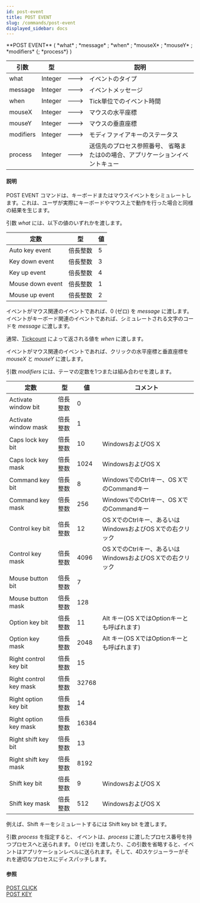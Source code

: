 ```yaml
---
id: post-event
title: POST EVENT
slug: /commands/post-event
displayed_sidebar: docs
---
```


<!--REF #_command_.POST EVENT.Syntax-->**POST EVENT** ( *what* ; *message* ; *when* ; *mouseX* ; *mouseY* ; *modifiers* {; *process*} )<!-- END REF-->
<!--REF #_command_.POST EVENT.Params-->
| 引数 | 型 |  | 説明 |
| --- | --- | --- | --- |
| what | Integer | &#x1F852; | イベントのタイプ |
| message | Integer | &#x1F852; | イベントメッセージ |
| when | Integer | &#x1F852; | Tick単位でのイベント時間 |
| mouseX | Integer | &#x1F852; | マウスの水平座標 |
| mouseY | Integer | &#x1F852; | マウスの垂直座標 |
| modifiers | Integer | &#x1F852; | モディファイアキーのステータス |
| process | Integer | &#x1F852; | 送信先のプロセス参照番号、 省略または0の場合、アプリケーションイベントキュー |

<!-- END REF-->

#### 説明 

<!--REF #_command_.POST EVENT.Summary-->POST EVENT コマンドは、キーボードまたはマウスイベントをシミュレートします。<!-- END REF-->これは、ユーザが実際にキーボードやマウス上で動作を行った場合と同様の結果を生じます。

引数 *what* には、以下の値のいずれかを渡します。

| 定数               | 型    | 値 |
| ---------------- | ---- | - |
| Auto key event   | 倍長整数 | 5 |
| Key down event   | 倍長整数 | 3 |
| Key up event     | 倍長整数 | 4 |
| Mouse down event | 倍長整数 | 1 |
| Mouse up event   | 倍長整数 | 2 |
  
  
イベントがマウス関連のイベントであれば、0 (ゼロ) を *message* に渡します。イベントがキーボード関連のイベントであれば、シミュレートされる文字のコードを *message* に渡します。 

通常、[Tickcount](tickcount.md "Tickcount") によって返される値を *when* に渡します。

イベントがマウス関連のイベントであれば、クリックの水平座標と垂直座標を *mouseX* と *mouseY* に渡します。

引数 *modifiers* には、テーマの定数を1つまたは組み合わせを渡します。

| 定数                     | 型    | 値     | コメント                                   |
| ---------------------- | ---- | ----- | -------------------------------------- |
| Activate window bit    | 倍長整数 | 0     |                                        |
| Activate window mask   | 倍長整数 | 1     |                                        |
| Caps lock key bit      | 倍長整数 | 10    | WindowsおよびOS X                         |
| Caps lock key mask     | 倍長整数 | 1024  | WindowsおよびOS X                         |
| Command key bit        | 倍長整数 | 8     | WindowsでのCtrlキー、OS XでのCommandキー        |
| Command key mask       | 倍長整数 | 256   | WindowsでのCtrlキー、OS XでのCommandキー        |
| Control key bit        | 倍長整数 | 12    | OS XでのCtrlキー、あるいはWindowsおよびOS Xでの右クリック |
| Control key mask       | 倍長整数 | 4096  | OS XでのCtrlキー、あるいはWindowsおよびOS Xでの右クリック |
| Mouse button bit       | 倍長整数 | 7     |                                        |
| Mouse button mask      | 倍長整数 | 128   |                                        |
| Option key bit         | 倍長整数 | 11    | Alt キー(OS XではOptionキーとも呼ばれます)          |
| Option key mask        | 倍長整数 | 2048  | Alt キー(OS XではOptionキーとも呼ばれます)          |
| Right control key bit  | 倍長整数 | 15    |                                        |
| Right control key mask | 倍長整数 | 32768 |                                        |
| Right option key bit   | 倍長整数 | 14    |                                        |
| Right option key mask  | 倍長整数 | 16384 |                                        |
| Right shift key bit    | 倍長整数 | 13    |                                        |
| Right shift key mask   | 倍長整数 | 8192  |                                        |
| Shift key bit          | 倍長整数 | 9     | WindowsおよびOS X                         |
| Shift key mask         | 倍長整数 | 512   | WindowsおよびOS X                         |

例えば、Shift キーをシミュレートするには Shift key bit を渡します。

引数 *process* を指定すると、 イベントは、*process* に渡したプロセス番号を持つプロセスへと送られます。 0 (ゼロ) を渡したり、この引数を省略すると、イベントはアプリケーションレベルに送られます。そして、4Dスケジューラーがそれを適切なプロセスにディスパッチします。

#### 参照 

[POST CLICK](post-click.md)  
[POST KEY](post-key.md)  
